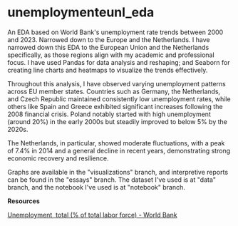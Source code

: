 # unemploymenteunl_eda
An EDA based on World Bank's unemployment rate trends between 2000 and 2023. Narrowed down to the Europe and the Netherlands.
I have narrowed down this EDA to the European Union and the Netherlands specifically, as those regions align with my academic and professional focus. I have used Pandas for data analysis and reshaping; and Seaborn for creating line charts and heatmaps to visualize the trends effectively.

Throughout this analysis, I have observed varying unemployment patterns across EU member states. Countries such as Germany, the Netherlands, and Czech Republic maintained consistently low unemployment rates, while others like Spain and Greece exhibited significant increases following the 2008 financial crisis. Poland notably started with high unemployment (around 20%) in the early 2000s but steadily improved to below 5% by the 2020s.

The Netherlands, in particular, showed moderate fluctuations, with a peak of 7.4% in 2014 and a general decline in recent years, demonstrating strong economic recovery and resilience.

Graphs are available in the "visualizations" branch, and interpretive reports can be found in the "essays" branch. The dataset I've used is at "data" branch, and the notebook I've used is at "notebook" branch.

**Resources**

[Unemployment, total (% of total labor force) - World Bank](https://data.worldbank.org/indicator/SL.UEM.TOTL.ZS)
